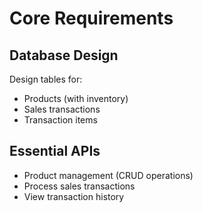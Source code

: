 # Core Requirements

## Database Design

Design tables for:

- Products (with inventory)
- Sales transactions
- Transaction items

## Essential APIs

- Product management (CRUD operations)
- Process sales transactions
- View transaction history
